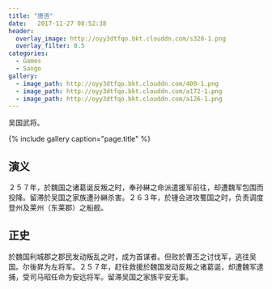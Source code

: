 ```yaml
---
title: "唐咨"
date:   2017-11-27 08:52:38
header:
  overlay_image: http://oyy3dtfqo.bkt.clouddn.com/s320-1.png
  overlay_filter: 0.5
categories:
  - Games
  - Sango
gallery:
  - image_path: http://oyy3dtfqo.bkt.clouddn.com/409-1.png
  - image_path: http://oyy3dtfqo.bkt.clouddn.com/a172-1.png
  - image_path: http://oyy3dtfqo.bkt.clouddn.com/a126-1.png
---
```


吴国武将。

{% include gallery caption="page.title" %}

## 演义

２５７年，於魏国之诸葛诞反叛之时，奉孙綝之命派遣援军前往，却遭魏军包围而投降。留滞於吴国之家族遭孙綝杀害。２６３年，於锺会进攻蜀国之时，负责调度登州及莱州（东莱郡）之船舰。

## 正史

於魏国利城郡之郡民发动叛乱之时，成为首谋者。但败於曹丕之讨伐军，逃往吴国。尔後昇为左将军。２５７年，赶往救援於魏国发动反叛之诸葛诞，却遭魏军逮捕，受司马昭任命为安远将军。留滞吴国之家族平安无事。